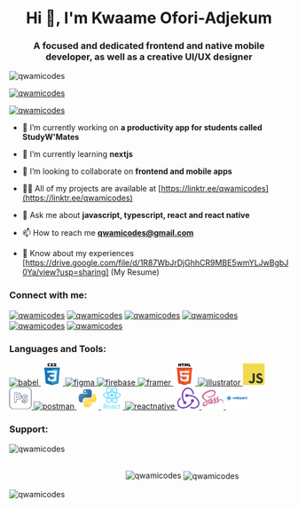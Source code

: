 <h1 align="center">Hi 👋, I'm Kwaame Ofori-Adjekum</h1>
<h3 align="center">A focused and dedicated frontend and native mobile developer, as well as a creative UI/UX designer</h3>

<p align="left"> <img src="https://komarev.com/ghpvc/?username=qwamicodes&label=Profile%20views&color=0e75b6&style=flat" alt="qwamicodes" /> </p>

<p align="left"> <a href="https://github.com/ryo-ma/github-profile-trophy"><img src="https://github-profile-trophy.vercel.app/?username=qwamicodes" alt="qwamicodes" /></a> </p>

<p align="left"> <a href="https://twitter.com/qwamicodes" target="blank"><img src="https://img.shields.io/twitter/follow/qwamicodes?logo=twitter&style=for-the-badge" alt="qwamicodes" /></a> </p>

- 🔭 I’m currently working on **a productivity app for students called StudyW'Mates**

- 🌱 I’m currently learning **nextjs**

- 👯 I’m looking to collaborate on **frontend and mobile apps**

- 👨‍💻 All of my projects are available at [https://linktr.ee/qwamicodes](https://linktr.ee/qwamicodes)

- 💬 Ask me about **javascript, typescript, react and react native**

- 📫 How to reach me **qwamicodes@gmail.com**

- 📄 Know about my experiences [https://drive.google.com/file/d/1R87WbJrDjGhhCR9MBE5wmYLJwBgbJ0Ya/view?usp=sharing] (My Resume)

<h3 align="left">Connect with me:</h3>
<p align="left">
<a href="https://twitter.com/qwamicodes" target="blank"><img align="center" src="https://raw.githubusercontent.com/rahuldkjain/github-profile-readme-generator/master/src/images/icons/Social/twitter.svg" alt="qwamicodes" height="30" width="40" /></a>
<a href="https://linkedin.com/in/qwamicodes" target="blank"><img align="center" src="https://raw.githubusercontent.com/rahuldkjain/github-profile-readme-generator/master/src/images/icons/Social/linked-in-alt.svg" alt="qwamicodes" height="30" width="40" /></a>
<a href="https://codesandbox.com/qwamicodes" target="blank"><img align="center" src="https://raw.githubusercontent.com/rahuldkjain/github-profile-readme-generator/master/src/images/icons/Social/codesandbox.svg" alt="qwamicodes" height="30" width="40" /></a>
<a href="https://fb.com/qwamicodes" target="blank"><img align="center" src="https://raw.githubusercontent.com/rahuldkjain/github-profile-readme-generator/master/src/images/icons/Social/facebook.svg" alt="qwamicodes" height="30" width="40" /></a>
<a href="https://instagram.com/qwamicodes" target="blank"><img align="center" src="https://raw.githubusercontent.com/rahuldkjain/github-profile-readme-generator/master/src/images/icons/Social/instagram.svg" alt="qwamicodes" height="30" width="40" /></a>
<a href="https://dribbble.com/qwamicodes" target="blank"><img align="center" src="https://raw.githubusercontent.com/rahuldkjain/github-profile-readme-generator/master/src/images/icons/Social/dribbble.svg" alt="qwamicodes" height="30" width="40" /></a>
</p>

<h3 align="left">Languages and Tools:</h3>
<p align="left"> <a href="https://babeljs.io/" target="_blank" rel="noreferrer"> <img src="https://www.vectorlogo.zone/logos/babeljs/babeljs-icon.svg" alt="babel" width="40" height="40"/> </a> <a href="https://www.w3schools.com/css/" target="_blank" rel="noreferrer"> <img src="https://raw.githubusercontent.com/devicons/devicon/master/icons/css3/css3-original-wordmark.svg" alt="css3" width="40" height="40"/> </a> <a href="https://www.figma.com/" target="_blank" rel="noreferrer"> <img src="https://www.vectorlogo.zone/logos/figma/figma-icon.svg" alt="figma" width="40" height="40"/> </a> <a href="https://firebase.google.com/" target="_blank" rel="noreferrer"> <img src="https://www.vectorlogo.zone/logos/firebase/firebase-icon.svg" alt="firebase" width="40" height="40"/> </a> <a href="https://www.framer.com/" target="_blank" rel="noreferrer"> <img src="https://www.vectorlogo.zone/logos/framer/framer-icon.svg" alt="framer" width="40" height="40"/> </a> <a href="https://www.w3.org/html/" target="_blank" rel="noreferrer"> <img src="https://raw.githubusercontent.com/devicons/devicon/master/icons/html5/html5-original-wordmark.svg" alt="html5" width="40" height="40"/> </a> <a href="https://www.adobe.com/in/products/illustrator.html" target="_blank" rel="noreferrer"> <img src="https://www.vectorlogo.zone/logos/adobe_illustrator/adobe_illustrator-icon.svg" alt="illustrator" width="40" height="40"/> </a> <a href="https://developer.mozilla.org/en-US/docs/Web/JavaScript" target="_blank" rel="noreferrer"> <img src="https://raw.githubusercontent.com/devicons/devicon/master/icons/javascript/javascript-original.svg" alt="javascript" width="40" height="40"/> </a> <a href="https://www.photoshop.com/en" target="_blank" rel="noreferrer"> <img src="https://raw.githubusercontent.com/devicons/devicon/master/icons/photoshop/photoshop-line.svg" alt="photoshop" width="40" height="40"/> </a> <a href="https://postman.com" target="_blank" rel="noreferrer"> <img src="https://www.vectorlogo.zone/logos/getpostman/getpostman-icon.svg" alt="postman" width="40" height="40"/> </a> <a href="https://www.python.org" target="_blank" rel="noreferrer"> <img src="https://raw.githubusercontent.com/devicons/devicon/master/icons/python/python-original.svg" alt="python" width="40" height="40"/> </a> <a href="https://reactjs.org/" target="_blank" rel="noreferrer"> <img src="https://raw.githubusercontent.com/devicons/devicon/master/icons/react/react-original-wordmark.svg" alt="react" width="40" height="40"/> </a> <a href="https://reactnative.dev/" target="_blank" rel="noreferrer"> <img src="https://reactnative.dev/img/header_logo.svg" alt="reactnative" width="40" height="40"/> </a> <a href="https://redux.js.org" target="_blank" rel="noreferrer"> <img src="https://raw.githubusercontent.com/devicons/devicon/master/icons/redux/redux-original.svg" alt="redux" width="40" height="40"/> </a> <a href="https://sass-lang.com" target="_blank" rel="noreferrer"> <img src="https://raw.githubusercontent.com/devicons/devicon/master/icons/sass/sass-original.svg" alt="sass" width="40" height="40"/> </a> <a href="https://webpack.js.org" target="_blank" rel="noreferrer"> <img src="https://raw.githubusercontent.com/devicons/devicon/d00d0969292a6569d45b06d3f350f463a0107b0d/icons/webpack/webpack-original-wordmark.svg" alt="webpack" width="40" height="40"/> </a> </p>

<h3 align="left">Support:</h3>
<p><a href="https://www.buymeacoffee.com/qwamicodes"> <img align="left" src="https://cdn.buymeacoffee.com/buttons/v2/default-yellow.png" height="50" width="210" alt="qwamicodes" /></a></p><br><br>

<p><img align="left" src="https://github-readme-stats.vercel.app/api/top-langs?username=qwamicodes&show_icons=true&locale=en&layout=compact" alt="qwamicodes" /></p>

<p>&nbsp;<img align="center" src="https://github-readme-stats.vercel.app/api?username=qwamicodes&show_icons=true&locale=en" alt="qwamicodes" /></p>

<p><img align="center" src="https://github-readme-streak-stats.herokuapp.com/?user=qwamicodes&" alt="qwamicodes" /></p>
